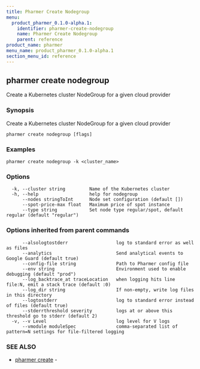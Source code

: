 ```yaml
---
title: Pharmer Create Nodegroup
menu:
  product_pharmer_0.1.0-alpha.1:
    identifier: pharmer-create-nodegroup
    name: Pharmer Create Nodegroup
    parent: reference
product_name: pharmer
menu_name: product_pharmer_0.1.0-alpha.1
section_menu_id: reference
---
```

## pharmer create nodegroup

Create a Kubernetes cluster NodeGroup for a given cloud provider

### Synopsis


Create a Kubernetes cluster NodeGroup for a given cloud provider

```
pharmer create nodegroup [flags]
```

### Examples

```
pharmer create nodegroup -k <cluster_name>
```

### Options

```
  -k, --cluster string         Name of the Kubernetes cluster
  -h, --help                   help for nodegroup
      --nodes stringToInt      Node set configuration (default [])
      --spot-price-max float   Maximum price of spot instance
      --type string            Set node type regular/spot, default regular (default "regular")
```

### Options inherited from parent commands

```
      --alsologtostderr                  log to standard error as well as files
      --analytics                        Send analytical events to Google Guard (default true)
      --config-file string               Path to Pharmer config file
      --env string                       Environment used to enable debugging (default "prod")
      --log_backtrace_at traceLocation   when logging hits line file:N, emit a stack trace (default :0)
      --log_dir string                   If non-empty, write log files in this directory
      --logtostderr                      log to standard error instead of files (default true)
      --stderrthreshold severity         logs at or above this threshold go to stderr (default 2)
  -v, --v Level                          log level for V logs
      --vmodule moduleSpec               comma-separated list of pattern=N settings for file-filtered logging
```

### SEE ALSO
* [pharmer create](/docs/reference/pharmer_create.md)	 - 

